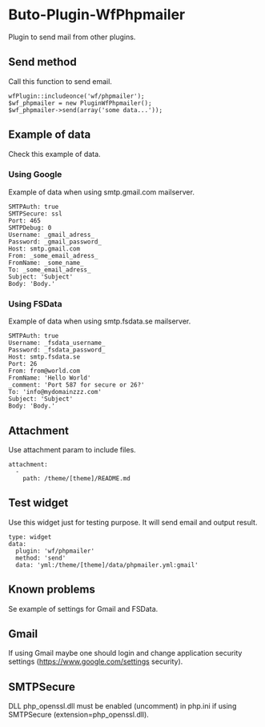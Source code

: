 # Buto-Plugin-WfPhpmailer
Plugin to send mail from other plugins.

## Send method
Call this function to send email.
```
wfPlugin::includeonce('wf/phpmailer');
$wf_phpmailer = new PluginWfPhpmailer();
$wf_phpmailer->send(array('some data...'));
```

## Example of data
Check this example of data.

### Using Google
Example of data when using smtp.gmail.com mailserver.
```
SMTPAuth: true
SMTPSecure: ssl
Port: 465
SMTPDebug: 0
Username: _gmail_adress_
Password: _gmail_password_
Host: smtp.gmail.com
From: _some_email_adress_
FromName: _some_name_
To: _some_email_adress_
Subject: 'Subject'
Body: 'Body.'
```
### Using FSData
Example of data when using smtp.fsdata.se mailserver.
```
SMTPAuth: true
Username: _fsdata_username_
Password: _fsdata_password_
Host: smtp.fsdata.se
Port: 26
From: from@world.com
FromName: 'Hello World'
_comment: 'Port 587 for secure or 26?'
To: 'info@mydomainzzz.com'
Subject: 'Subject'
Body: 'Body.'
```
## Attachment
Use attachment param to include files.
```
attachment:
  -
    path: /theme/[theme]/README.md
```

## Test widget
Use this widget just for testing purpose. It will send email and output result.
```
type: widget
data:
  plugin: 'wf/phpmailer'
  method: 'send'
  data: 'yml:/theme/[theme]/data/phpmailer.yml:gmail'
```

## Known problems
Se example of settings for Gmail and FSData.

## Gmail
If using Gmail maybe one should login and change application security settings (https://www.google.com/settings security).

## SMTPSecure
DLL php_openssl.dll must be enabled (uncomment) in php.ini if using SMTPSecure (extension=php_openssl.dll).